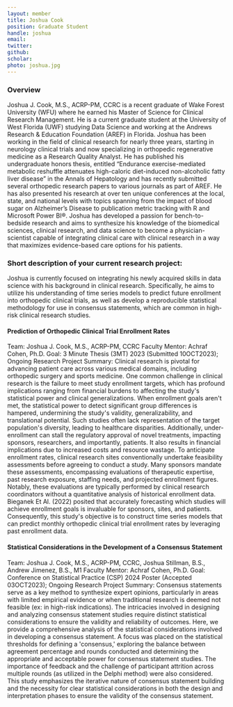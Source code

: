 ```yaml
---
layout: member
title: Joshua Cook
position: Graduate Student
handle: joshua
email:  
twitter:
github:
scholar: 
photo: joshua.jpg
---
```


### Overview
Joshua J. Cook, M.S., ACRP-PM, CCRC is a recent graduate of Wake Forest University (WFU) where he earned his Master of Science for Clinical Research Management. 
He is a current graduate student at the University of West Florida (UWF) studying Data Science and working at the Andrews Research & Education Foundation (AREF) in Florida. 
Joshua has been working in the field of clinical research for nearly three years, starting in neurology clinical trials and now specializing in orthopedic regenerative medicine as a Research Quality Analyst. 
He has published his undergraduate honors thesis, entitled “Endurance exercise-mediated metabolic reshuffle attenuates high-caloric diet-induced non-alcoholic fatty liver disease” in the Annals of Hepatology and has recently submitted several 
orthopedic research papers to various journals as part of AREF. He has also presented his research at over ten unique conferences at the local, state, and national levels with topics spanning from the impact of blood sugar on Alzheimer’s Disease to
publication metric tracking with R and Microsoft Power BI®. Joshua has developed a passion for bench-to-bedside research and aims to synthesize his knowledge of the biomedical sciences, clinical research, and data science to become a physician-scientist
capable of integrating clinical care with clinical research in a way that maximizes evidence-based care options for his patients.

 

### Short description of your current research project:
Joshua is currently focused on integrating his newly acquired skills in data science with his background in clinical research. Specifically, he aims to utilize his understanding of time series models to predict future enrollment into orthopedic clinical trials, as well as develop a reproducible statistical methodology for use in consensus statements, which are common in high-risk clinical research studies.

#### Prediction of Orthopedic Clinical Trial Enrollment Rates
Team: Joshua J. Cook, M.S., ACRP-PM, CCRC
Faculty Mentor: Achraf Cohen, Ph.D.
Goal: 3 Minute Thesis (3MT) 2023 (Submitted 10OCT2023); Ongoing Research Project
Summary: Clinical research is pivotal for advancing patient care across various medical domains, including orthopedic surgery and sports medicine. One common challenge in clinical research is the failure to meet study enrollment targets, which has profound implications ranging from financial burdens to affecting the study's statistical power and clinical generalizations. When enrollment goals aren't met, the statistical power to detect significant group differences is hampered, undermining the study's validity, generalizability, and translational potential. Such studies often lack representation of the target population's diversity, leading to healthcare disparities. Additionally, under-enrollment can stall the regulatory approval of novel treatments, impacting sponsors, researchers, and importantly, patients. It also results in financial implications due to increased costs and resource wastage. To anticipate enrollment rates, clinical research sites conventionally undertake feasibility assessments before agreeing to conduct a study. Many sponsors mandate these assessments, encompassing evaluations of therapeutic expertise, past research exposure, staffing needs, and projected enrollment figures. Notably, these evaluations are typically performed by clinical research coordinators without a quantitative analysis of historical enrollment data. Bieganek Et Al. (2022) posited that accurately forecasting which studies will achieve enrollment goals is invaluable for sponsors, sites, and patients. Consequently, this study's objective is to construct time series models that can predict monthly orthopedic clinical trial enrollment rates by leveraging past enrollment data.
 

#### Statistical Considerations in the Development of a Consensus Statement
Team: Joshua J. Cook, M.S., ACRP-PM, CCRC, Joshua Stillman, B.S., Andrew Jimenez, B.S., M1
Faculty Mentor: Achraf Cohen, Ph.D.
Goal: Conference on Statistical Practice (CSP) 2024 Poster (Accepted 03OCT2023); Ongoing Research Project
Summary: Consensus statements serve as a key method to synthesize expert opinions, particularly in areas with limited empirical evidence or when traditional research is deemed not feasible (ex: in high-risk indications). The intricacies involved in designing and analyzing consensus statement studies require distinct statistical considerations to ensure the validity and reliability of outcomes. Here, we provide a comprehensive analysis of the statistical considerations involved in developing a consensus statement. A focus was placed on the statistical thresholds for defining a 'consensus,' exploring the balance between agreement percentage and rounds conducted and determining the appropriate and acceptable power for consensus statement studies. The importance of feedback and the challenge of participant attrition across multiple rounds (as utilized in the Delphi method) were also considered. This study emphasizes the iterative nature of consensus statement building and the necessity for clear statistical considerations in both the design and interpretation phases to ensure the validity of the consensus statement.
